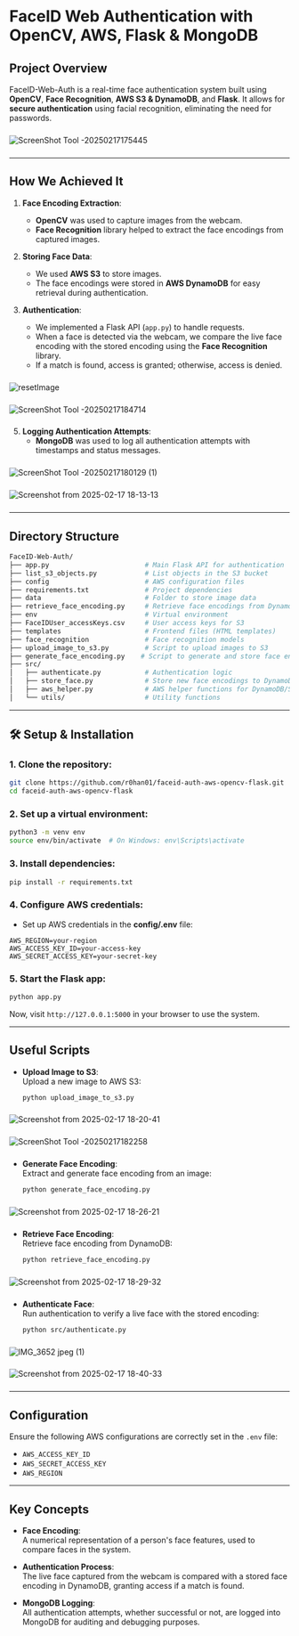 # **FaceID Web Authentication with OpenCV, AWS, Flask & MongoDB**

## **Project Overview**
FaceID-Web-Auth is a real-time face authentication system built using **OpenCV**, **Face Recognition**, **AWS S3 & DynamoDB**, and **Flask**. It allows for **secure authentication** using facial recognition, eliminating the need for passwords.

###
![ScreenShot Tool -20250217175445](https://github.com/user-attachments/assets/dea5f598-da37-4200-b806-a3a15a0094fc)
###

---

## **How We Achieved It**

1. **Face Encoding Extraction**:
   - **OpenCV** was used to capture images from the webcam.
   - **Face Recognition** library helped to extract the face encodings from captured images.
   
2. **Storing Face Data**:
   - We used **AWS S3** to store images.
   - The face encodings were stored in **AWS DynamoDB** for easy retrieval during authentication.

3. **Authentication**:
   - We implemented a Flask API (`app.py`) to handle requests.
   - When a face is detected via the webcam, we compare the live face encoding with the stored encoding using the **Face Recognition** library.
   - If a match is found, access is granted; otherwise, access is denied.
   ###
![resetImage](https://github.com/user-attachments/assets/99400396-f9be-427c-a438-ba81a07d87c7)

   ###
![ScreenShot Tool -20250217184714](https://github.com/user-attachments/assets/ddf62647-eb41-4b3f-b108-a0ca374fa874)

   ###

5. **Logging Authentication Attempts**:
   - **MongoDB** was used to log all authentication attempts with timestamps and status messages.
###
![ScreenShot Tool -20250217180129 (1)](https://github.com/user-attachments/assets/488ce325-afd2-4da5-8177-aabfa841e7b7)
###
![Screenshot from 2025-02-17 18-13-13](https://github.com/user-attachments/assets/d6c87dd7-f5d5-41be-b0d8-130f6825866e)
###
   
---

## **Directory Structure**

```bash
FaceID-Web-Auth/
├── app.py                        # Main Flask API for authentication
├── list_s3_objects.py            # List objects in the S3 bucket
├── config                        # AWS configuration files
├── requirements.txt              # Project dependencies
├── data                          # Folder to store image data
├── retrieve_face_encoding.py     # Retrieve face encodings from DynamoDB
├── env                           # Virtual environment
├── FaceIDUser_accessKeys.csv     # User access keys for S3
├── templates                     # Frontend files (HTML templates)
├── face_recognition              # Face recognition models
├── upload_image_to_s3.py         # Script to upload images to S3
├── generate_face_encoding.py    # Script to generate and store face encodings
├── src/
│   ├── authenticate.py           # Authentication logic
│   ├── store_face.py             # Store new face encodings to DynamoDB
│   ├── aws_helper.py             # AWS helper functions for DynamoDB/S3
│   └── utils/                    # Utility functions
```

---

## **🛠 Setup & Installation**

### **1. Clone the repository:**
```bash
git clone https://github.com/r0han01/faceid-auth-aws-opencv-flask.git
cd faceid-auth-aws-opencv-flask
```

### **2. Set up a virtual environment:**
```bash
python3 -m venv env
source env/bin/activate  # On Windows: env\Scripts\activate
```

### **3. Install dependencies:**
```bash
pip install -r requirements.txt
```

### **4. Configure AWS credentials:**
- Set up AWS credentials in the **config/.env** file:
```env
AWS_REGION=your-region
AWS_ACCESS_KEY_ID=your-access-key
AWS_SECRET_ACCESS_KEY=your-secret-key
```

### **5. Start the Flask app:**
```bash
python app.py
```

Now, visit `http://127.0.0.1:5000` in your browser to use the system.

---

## **Useful Scripts**

- **Upload Image to S3**:  
  Upload a new image to AWS S3:
  ```bash
  python upload_image_to_s3.py
  ```
###
![Screenshot from 2025-02-17 18-20-41](https://github.com/user-attachments/assets/2fb9406b-1349-4a9a-a19f-1bb6650ff5d8)
###
![ScreenShot Tool -20250217182258](https://github.com/user-attachments/assets/657cdc89-c079-4423-92aa-90be9b8b72bd)
###
  
- **Generate Face Encoding**:  
  Extract and generate face encoding from an image:
  ```bash
  python generate_face_encoding.py
  ```
###
![Screenshot from 2025-02-17 18-26-21](https://github.com/user-attachments/assets/4dcf7d92-e886-418d-9a49-31ad8d896119)
###
- **Retrieve Face Encoding**:  
  Retrieve face encoding from DynamoDB:
  ```bash
  python retrieve_face_encoding.py
  ```
###
![Screenshot from 2025-02-17 18-29-32](https://github.com/user-attachments/assets/6ac93a50-e079-4d6f-8ca4-5df3eac9f9af)
###
- **Authenticate Face**:  
  Run authentication to verify a live face with the stored encoding:
  ```bash
  python src/authenticate.py
  ```
###
![IMG_3652 jpeg (1)](https://github.com/user-attachments/assets/e0467536-10e0-40e5-947f-725d7039a1a6)
###
![Screenshot from 2025-02-17 18-40-33](https://github.com/user-attachments/assets/f8642d21-1066-48ee-a04d-4462e543ab00)
###
---

## **Configuration**
Ensure the following AWS configurations are correctly set in the `.env` file:
- `AWS_ACCESS_KEY_ID`  
- `AWS_SECRET_ACCESS_KEY`  
- `AWS_REGION`

---

## **Key Concepts**

- **Face Encoding**:  
  A numerical representation of a person's face features, used to compare faces in the system.

- **Authentication Process**:  
  The live face captured from the webcam is compared with a stored face encoding in DynamoDB, granting access if a match is found.

- **MongoDB Logging**:  
  All authentication attempts, whether successful or not, are logged into MongoDB for auditing and debugging purposes.

